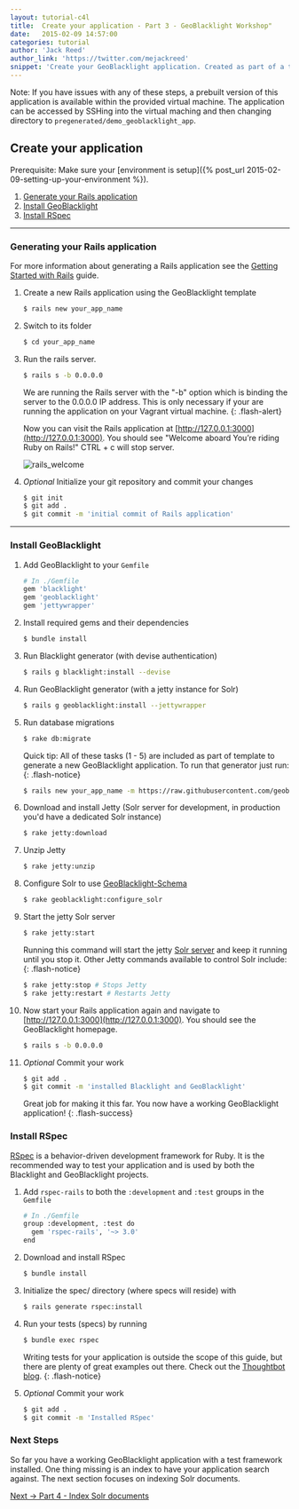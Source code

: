 ```yaml
---
layout: tutorial-c4l
title:  Create your application - Part 3 - GeoBlacklight Workshop"
date:   2015-02-09 14:57:00
categories: tutorial
author: 'Jack Reed'
author_link: 'https://twitter.com/mejackreed'
snippet: 'Create your GeoBlacklight application. Created as part of a tutorial series given in a GeoBlacklight Workshop'
---
```


Note: If you have issues with any of these steps, a prebuilt version of this application is available within the provided virtual machine. The application can be accessed by SSHing into the virtual maching and then changing directory to `pregenerated/demo_geoblacklight_app`.

## Create your application

Prerequisite: Make sure your [environment is setup]({% post_url 2015-02-09-setting-up-your-environment %}).

  1. [Generate your Rails application](#generating-your-rails-application)
  1. [Install GeoBlacklight](#install-geoblacklight)
  1. [Install RSpec](#install-rspec)

<hr>

### Generating your Rails application

For more information about generating a Rails application see the [Getting Started with Rails](http://guides.rubyonrails.org/getting_started.html) guide.

  1. Create a new Rails application using the GeoBlacklight template

     ```sh
     $ rails new your_app_name
     ```

  1. Switch to its folder

     ```sh
     $ cd your_app_name
     ```

  1. Run the rails server.

     ```sh
     $ rails s -b 0.0.0.0
     ```

     We are running the Rails server with the "-b" option which is binding the server to the 0.0.0.0 IP address. This is only necessary if your are running the application on your Vagrant virtual machine.
     {: .flash-alert}

     Now you can visit the Rails application at [http://127.0.0.1:3000](http://127.0.0.1:3000). You should see "Welcome aboard You’re riding Ruby on Rails!" CTRL + c will stop server.

     ![rails_welcome](http://guides.rubyonrails.org/images/getting_started/rails_welcome.png "Welcome aboard!")

  1. *Optional* Initialize your git repository and commit your changes

     ```sh
     $ git init
     $ git add .
     $ git commit -m 'initial commit of Rails application'
     ```

<hr>

### Install GeoBlacklight

  1. Add GeoBlacklight to your `Gemfile`

     ```ruby
     # In ./Gemfile
     gem 'blacklight'
     gem 'geoblacklight'
     gem 'jettywrapper'
     ```

  1. Install required gems and their dependencies

     ```sh
     $ bundle install
     ```

  1. Run Blacklight generator (with devise authentication)

     ```sh
     $ rails g blacklight:install --devise
     ```

  1. Run GeoBlacklight generator (with a jetty instance for Solr)

     ```sh
     $ rails g geoblacklight:install --jettywrapper
     ```

  1. Run database migrations

     ```sh
     $ rake db:migrate
     ```


     Quick tip: All of these tasks (1 - 5) are included as part of template to generate a new GeoBlacklight application. To run that generator just run:
     {: .flash-notice}

     ```sh
     $ rails new your_app_name -m https://raw.githubusercontent.com/geoblacklight/geoblacklight/master/template.rb
     ```


  1. Download and install Jetty (Solr server for development, in production you'd have a dedicated Solr instance)

     ```sh
     $ rake jetty:download
     ```

  1. Unzip Jetty
  
     ```sh
     $ rake jetty:unzip
     ```

  1. Configure Solr to use [GeoBlacklight-Schema](https://github.com/geoblacklight/geoblacklight-schema)

     ```sh
     $ rake geoblacklight:configure_solr
     ```

  1. Start the jetty Solr server

     ```sh
     $ rake jetty:start
     ```
  
     Running this command will start the jetty [Solr server](http://127.0.0.1:8983/solr) and keep it running until you stop it. Other Jetty commands  available to control Solr include:
     {: .flash-notice}


     ```sh
     $ rake jetty:stop # Stops Jetty
     $ rake jetty:restart # Restarts Jetty
     ```

  1. Now start your Rails application again and navigate to [http://127.0.0.1:3000](http://127.0.0.1:3000). You should see the GeoBlacklight homepage.

     ```sh
     $ rails s -b 0.0.0.0
     ```

  1. *Optional* Commit your work

     ```sh
     $ git add .
     $ git commit -m 'installed Blacklight and GeoBlacklight'
     ```

    
     Great job for making it this far. You now have a working GeoBlacklight application!
     {: .flash-success}

### Install RSpec
[RSpec](http://rspec.info/) is a behavior-driven development framework for Ruby. It is the recommended way to test your application and is used by both the Blacklight and GeoBlacklight projects.

  1. Add `rspec-rails` to both the `:development` and `:test` groups in the `Gemfile`

     ```sh
     # In ./Gemfile
     group :development, :test do
       gem 'rspec-rails', '~> 3.0'
     end 
     ```

  1. Download and install RSpec

     ```sh
     $ bundle install
     ```

  1. Initialize the spec/ directory (where specs will reside) with

     ```sh
     $ rails generate rspec:install
     ```

  1. Run your tests (specs) by running

     ```sh
     $ bundle exec rspec
     ```

     Writing tests for your application is outside the scope of this guide, but there are plenty of great examples out there. Check out the <a href="http://robots.thoughtbot.com/how-we-test-rails-applications">Thoughtbot blog</a>.
     {: .flash-notice}

  1. *Optional* Commit your work

     ```sh
     $ git add .
     $ git commit -m 'Installed RSpec'
     ```

### Next Steps

So far you have a working GeoBlacklight application with a test framework installed. One thing missing is an index to have your application search against. The next section focuses on indexing Solr documents.

<div class='flash-notice'>
  <a href="{% post_url 2015-02-09-index-solr-documents %}">Next → Part 4 - Index Solr documents</a>
</div>